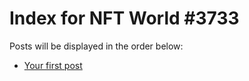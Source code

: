 # Index for NFT World #3733
Posts will be displayed in the order below:

- [Your first post](./001-first.md)

